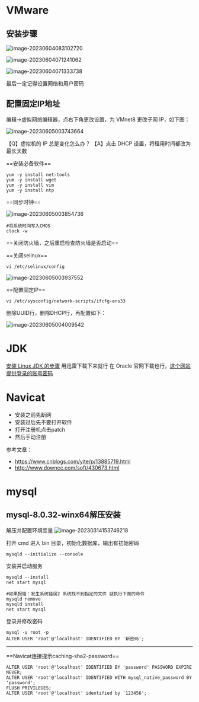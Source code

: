 
# VMware

## 安装步骤

![image-20230604083102720](D:\github\markdown-image-1\image-20230604083102720.png)

![image-20230604071241062](D:\github\markdown-image-1\image-20230604071241062.png)

![image-20230604071333738](D:\github\markdown-image-1\image-20230604071333738.png)

最后一定记得设置网络和用户密码

## 配置固定IP地址

编辑→虚拟网络编辑器，点右下角更改设置，为 VMnet8 更改子网 IP，如下图：

![image-20230605003743664](D:\github\markdown-image-1\image-20230605003743664.png)

【Q】虚拟机的 IP 总是变化怎么办？
【A】点击 DHCP 设置，将租用时间都改为最长天数

==安装必备软件==

```shell
yum -y install net-tools
yum -y install wget
yum -y install vim
yum -y install ntp
```

==同步时钟==

![image-20230605003854736](D:\github\markdown-image-1\image-20230605003854736.png)

```shell
#将系统时间写入CMOS
clock -w
```

==关闭防火墙，之后重启检查防火墙是否启动==

==关闭selinux==

```shell
vi /etc/selinux/config
```

![image-20230605003937552](D:\github\markdown-image-1\image-20230605003937552.png)

==配置固定IP==

```shell
vi /etc/sysconfig/network-scripts/ifcfg-ens33
```

删除UUID行，删除DHCP行，再配置如下：

![image-20230605004009542](D:\github\markdown-image-1\image-20230605004009542.png)

# JDK

[安装 Linux JDK 的步骤](https://www.cnblogs.com/qq28129019/p/10718943.html)
用迅雷下载下来就行
在 Oracle 官网下载也行，[这个网站提供登录的账号密码](http://bugmenot.com/view/oracle.com)


# Navicat

- 安装之前先断网
- 安装过后先不要打开软件
- 打开注册机点击patch
- 然后手动注册

参考文章：

- https://www.cnblogs.com/yite/p/13885719.html
- http://www.downcc.com/soft/430673.html



# mysql

## mysql-8.0.32-winx64解压安装

解压并配置环境变量
![image-20230314153746218](D:\FigureBed\image-20230314153746218.png)

打开 cmd 进入 bin 目录，初始化数据库，输出有初始密码

```shell
mysqld --initialize --console
```

安装并启动服务

```shell
mysqld --install
net start mysql

#如果报错：发生系统错误2 系统找不到指定的文件 就执行下面的命令
mysqld remove
mysqld install
net start mysql
```

登录并修改密码

```shell
mysql -u root -p
ALTER USER 'root'@'localhost' IDENTIFIED BY '新密码';
```

-----

==Navicat连接提示caching-sha2-password==

```shell
ALTER USER 'root'@'localhost' IDENTIFIED BY 'password' PASSWORD EXPIRE NEVER;
ALTER USER 'root'@'localhost' IDENTIFIED WITH mysql_native_password BY 'password';
FLUSH PRIVILEGES;
ALTER USER 'root'@'localhost' identified by '123456';
```


